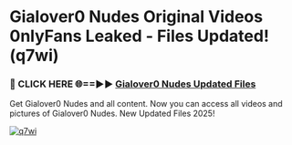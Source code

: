 # Gialover0 Nudes Original Videos 0nlyFans Leaked - Files Updated! (q7wi)

<h3>🔴 CLICK HERE 🌐==►► <a href="https://tinyurl.com/yc6ubb5a" rel="nofollow">Gialover0 Nudes Updated Files</a></h3>

Get Gialover0 Nudes and all content. Now you can access all videos and pictures of Gialover0 Nudes. New Updated Files 2025!

[![q7wi](https://i.imgur.com/7eu0CRL.gif)](https://tinyurl.com/yc6ubb5a)
